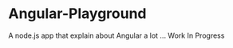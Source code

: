 Angular-Playground
==================

A node.js app that explain about Angular a lot ... Work In Progress
